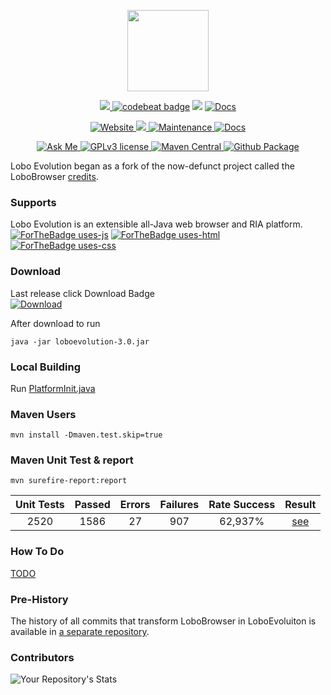 <p align="center">
	<img src="https://avatars3.githubusercontent.com/u/6113075?s=460&v=4" height="130">
</p>
<p align="center">	
	<a href="https://www.codacy.com/gh/LoboEvolution/LoboEvolution/dashboard?utm_source=github.com&amp;utm_medium=referral&amp;utm_content=LoboEvolution/LoboEvolution&amp;utm_campaign=Badge_Grade" alt="Codacy">
		<img src="https://app.codacy.com/project/badge/Grade/899f68bba4a5463d8a7699821d840c5c" />
	</a>
	<a href="https://codebeat.co/projects/github-com-loboevolution-loboevolution-master"><img alt="codebeat badge" src="https://codebeat.co/badges/74e4393e-77b9-44a9-ad98-0b33fb839754" /></a>
	<a href="https://codeclimate.com/github/LoboEvolution/LoboEvolution/maintainability"><img src="https://api.codeclimate.com/v1/badges/eaeed65cfc69b72b4701/maintainability" /></a>
	<a href="https://github.com/LoboEvolution/LoboEvolution/actions/workflows/codeql.yml">
		<img src="https://github.com/LoboEvolution/LoboEvolution/actions/workflows/codeql.yml/badge.svg?branch=master" alt="Docs">
	</a>
</p>
<p align="center">
	<a href="http://sourceforge.net/projects/loboevolution/">
		<img src="https://img.shields.io/website-up-down-green-red/http/shields.io.svg" alt="Website">
	</a>
	<a href="" alt="PRs">
		<img src="https://img.shields.io/badge/PRs-welcome-brightgreen.svg" />
	</a>
	<a href="https://github.com/oswetto/LoboEvolution/commits/master">
		<img src="https://img.shields.io/badge/Maintained%3F-yes-green.svg" alt="Maintenance">
	</a>
	<a href="https://loboevolution.github.io/LoboEvolution/">
		<img src="https://inch-ci.org/github/oswetto/LoboEvolution.svg" alt="Docs">
	</a>
</p>
<p align="center">	
	<a href="https://github.com/oswetto">
		<img src="https://img.shields.io/badge/Ask%20me-anything-1abc9c.svg" alt="Ask Me">
	</a>
	<a href="https://github.com/LoboEvolution/LoboEvolution/blob/master/LICENSE">
		<img src="https://img.shields.io/badge/License-GPLv3-blue.svg" alt="GPLv3 license">
	</a>	
	<a href="https://search.maven.org/search?q=g:%22com.github.oswetto%22%20AND%20a:%22loboevolution%22">
		<img src="https://img.shields.io/maven-central/v/com.github.oswetto/loboevolution.svg?label=Maven%20Central" alt="Maven Central">
	</a>
	<a href="https://github.com/LoboEvolution/LoboEvolution/actions/workflows/publish-github.yml">
		<img src="https://github.com/LoboEvolution/LoboEvolution/actions/workflows/publish-github.yml/badge.svg" alt="Github Package">
	</a>
</p>

Lobo Evolution began as a fork of the now-defunct project called the LoboBrowser [credits](https://sourceforge.net/projects/xamj/).


### Supports
Lobo Evolution is an extensible all-Java web browser and RIA platform. <br/>
[![ForTheBadge uses-js](http://ForTheBadge.com/images/badges/uses-js.svg)](http://ForTheBadge.com)
[![ForTheBadge uses-html](http://ForTheBadge.com/images/badges/uses-html.svg)](http://ForTheBadge.com)
[![ForTheBadge uses-css](http://ForTheBadge.com/images/badges/uses-css.svg)](http://ForTheBadge.com) 

### Download
 
Last release click Download Badge <br/> 
<a href="https://github.com/LoboEvolution/LoboEvolution/releases/download/3.0/loboevolution-3.0.jar">
	<img src="https://img.shields.io/github/downloads/LoboEvolution/LoboEvolution/total.svg" alt="Download">
</a> <br/>

After download to run
```
java -jar loboevolution-3.0.jar
```

### Local Building
Run 
[PlatformInit.java](https://github.com/oswetto/LoboEvolution/blob/master/LoboEvo/src/main/java/org/loboevolution/init/PlatformInit.java)

### Maven Users
```
mvn install -Dmaven.test.skip=true
```

### Maven Unit Test & report
```
mvn surefire-report:report
```

| Unit Tests | Passed | Errors | Failures | Rate Success |                        Result                         |
|:----------:|:------:|:------:|:--------:|:------------:|:-----------------------------------------------------:|
|    2520    |  1586  |   27   |   907    |   62,937%    | [see](https://loboevolution.github.io/LoboEvolution/) |

### How To Do
[TODO](https://github.com/oswetto/LoboEvolution/wiki/How-TODO)

### Pre-History
The history of all commits that transform LoboBrowser in LoboEvoluiton is available in [a separate repository](https://github.com/oswetto/LoboEvolutionPreHistory).

### Contributors
![Your Repository's Stats](https://contrib.rocks/image?repo=LoboEvolution/LoboEvolution)